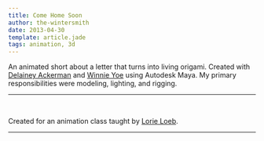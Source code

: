 ```yaml
---
title: Come Home Soon
author: the-wintersmith
date: 2013-04-30
template: article.jade
tags: animation, 3d
---
```


An animated short about a letter that turns into living origami.  Created with [Delainey Ackerman](http://http://www.delaineyackerman.com/) and [Winnie Yoe](http://winnieyoe.com/) using Autodesk Maya.  My primary responsibilities were modeling, lighting, and rigging. 

---
<div class="youtube" id="Ab2Djf1ERVw"></div><br>

Created for  an animation class taught by [Lorie Loeb](http://www.cs.dartmouth.edu/~lorie/).
   
---